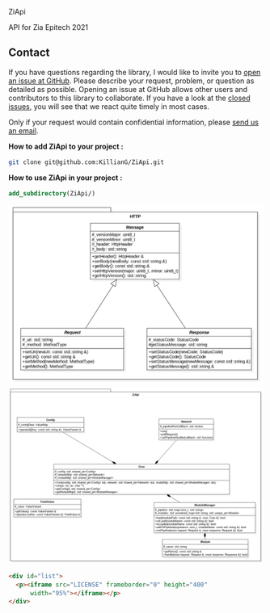 ZiApi

API for Zia Epitech 2021

## Contact

If you have questions regarding the library, I would like to invite you to [open an issue at GitHub](https://github.com/KillianG/ZiApi/issues/new). Please describe your request, problem, or question as detailed as possible. Opening an issue at GitHub allows other users and contributors to this library to collaborate. If you have a look at the [closed issues](https://github.com/KillianG/ZiApi/issues?q=is%3Aissue+is%3Aclosed), you will see that we react quite timely in most cases.

Only if your request would contain confidential information, please [send us an email](mailto:nathan@lebon.epitech.eu).

**How to add ZiApi to your project :**

```bash
git clone git@github.com:KillianG/ZiApi.git
```
**How to use ZiApi in your project :**

```cmake
add_subdirectory(ZiApi/)
```

​![](./docs/Http_namespace.png)
![](./docs/ZiApi_namespace.png)

```html
<div id="list">
  <p><iframe src="LICENSE" frameborder="0" height="400"
      width="95%"></iframe></p>
</div>
```

